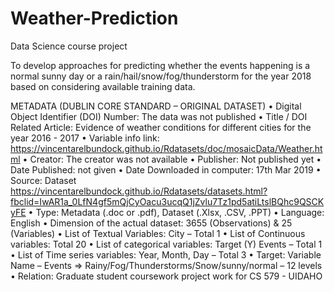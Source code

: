 # Weather-Prediction
Data Science course project

To develop approaches for predicting whether the events happening is a normal sunny day or a rain/hail/snow/fog/thunderstorm for the year 2018 based on considering available training data. 

METADATA (DUBLIN CORE STANDARD – ORIGINAL DATASET)
•	Digital Object Identifier (DOI) Number: The data was not published 
•	Title / DOI Related Article: Evidence of weather conditions for different cities for the year 2016 - 2017
•	Variable info link:  https://vincentarelbundock.github.io/Rdatasets/doc/mosaicData/Weather.html
•	Creator: The creator was not available
•	Publisher: Not published yet
•	Date Published: not given 
•	Date Downloaded in computer: 17th Mar 2019
•	Source: Dataset https://vincentarelbundock.github.io/Rdatasets/datasets.html?fbclid=IwAR1a_0LfN4gf5mQjCyOacu3ucqQ1jZvlu7Tz1pd5atiLtslBQhc9QSCKyFE 
•	Type: Metadata (.doc or .pdf), Dataset (.Xlsx, .CSV, .PPT)
•	Language: English
•	Dimension of the actual dataset: 3655 (Observations) & 25 (Variables)
•	List of Textual Variables: City – Total 1
•	List of Continuous variables: Total 20
•	List of categorical variables: Target (Y) Events – Total 1 
•	List of Time series variables: Year, Month, Day – Total 3
•	Target: Variable Name – Events =>  Rainy/Fog/Thunderstorms/Snow/sunny/normal – 12 levels
•	Relation: Graduate student coursework project work for CS 579 - UIDAHO

